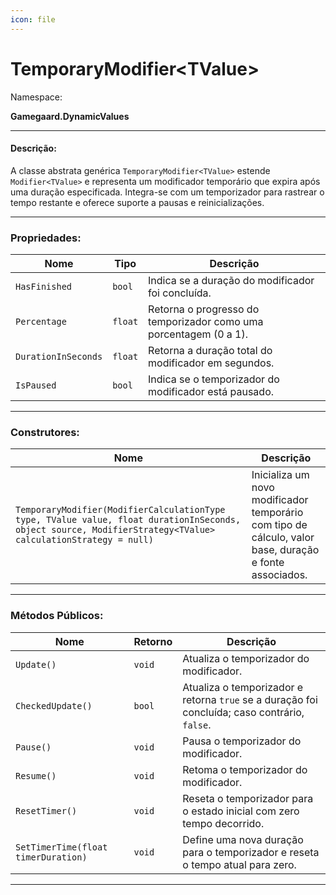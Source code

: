 ```yaml
---
icon: file
---
```


# TemporaryModifier\<TValue>

Namespace:

**Gamegaard.DynamicValues**

***

#### Descrição:

A classe abstrata genérica `TemporaryModifier<TValue>` estende `Modifier<TValue>` e representa um modificador temporário que expira após uma duração especificada. Integra-se com um temporizador para rastrear o tempo restante e oferece suporte a pausas e reinicializações.

***

### Propriedades:

| Nome                | Tipo    | Descrição                                                         |
| ------------------- | ------- | ----------------------------------------------------------------- |
| `HasFinished`       | `bool`  | Indica se a duração do modificador foi concluída.                 |
| `Percentage`        | `float` | Retorna o progresso do temporizador como uma porcentagem (0 a 1). |
| `DurationInSeconds` | `float` | Retorna a duração total do modificador em segundos.               |
| `IsPaused`          | `bool`  | Indica se o temporizador do modificador está pausado.             |

***

### Construtores:

| Nome                                                                                                                                                         | Descrição                                                                                              |
| ------------------------------------------------------------------------------------------------------------------------------------------------------------ | ------------------------------------------------------------------------------------------------------ |
| `TemporaryModifier(ModifierCalculationType type, TValue value, float durationInSeconds, object source, ModifierStrategy<TValue> calculationStrategy = null)` | Inicializa um novo modificador temporário com tipo de cálculo, valor base, duração e fonte associados. |

***

### Métodos Públicos:

| Nome                                | Retorno | Descrição                                                                                     |
| ----------------------------------- | ------- | --------------------------------------------------------------------------------------------- |
| `Update()`                          | `void`  | Atualiza o temporizador do modificador.                                                       |
| `CheckedUpdate()`                   | `bool`  | Atualiza o temporizador e retorna `true` se a duração foi concluída; caso contrário, `false`. |
| `Pause()`                           | `void`  | Pausa o temporizador do modificador.                                                          |
| `Resume()`                          | `void`  | Retoma o temporizador do modificador.                                                         |
| `ResetTimer()`                      | `void`  | Reseta o temporizador para o estado inicial com zero tempo decorrido.                         |
| `SetTimerTime(float timerDuration)` | `void`  | Define uma nova duração para o temporizador e reseta o tempo atual para zero.                 |

***
